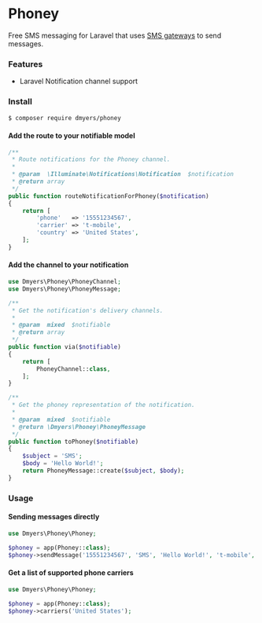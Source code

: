 # Phoney

Free SMS messaging for Laravel that uses [SMS gateways](https://en.wikipedia.org/wiki/SMS_gateway) to send messages.

### Features

* Laravel Notification channel support

### Install

```sh
$ composer require dmyers/phoney
```

#### Add the route to your notifiable model

```php
/**
 * Route notifications for the Phoney channel.
 *
 * @param  \Illuminate\Notifications\Notification  $notification
 * @return array
 */
public function routeNotificationForPhoney($notification)
{
    return [
        'phone'   => '15551234567',
        'carrier' => 't-mobile',
        'country' => 'United States',
    ];
}
```

#### Add the channel to your notification

```php
use Dmyers\Phoney\PhoneyChannel;
use Dmyers\Phoney\PhoneyMessage;

/**
 * Get the notification's delivery channels.
 *
 * @param  mixed  $notifiable
 * @return array
 */
public function via($notifiable)
{
    return [
        PhoneyChannel::class,
    ];
}

/**
 * Get the phoney representation of the notification.
 *
 * @param  mixed  $notifiable
 * @return \Dmyers\Phoney\PhoneyMessage
 */
public function toPhoney($notifiable)
{
    $subject = 'SMS';
    $body = 'Hello World!';
    return PhoneyMessage::create($subject, $body);
}
```

### Usage

#### Sending messages directly

```php
use Dmyers\Phoney\Phoney;

$phoney = app(Phoney::class);
$phoney->sendMessage('15551234567', 'SMS', 'Hello World!', 't-mobile', 'United States');
```

#### Get a list of supported phone carriers

```php
use Dmyers\Phoney\Phoney;

$phoney = app(Phoney::class);
$phoney->carriers('United States');
```
